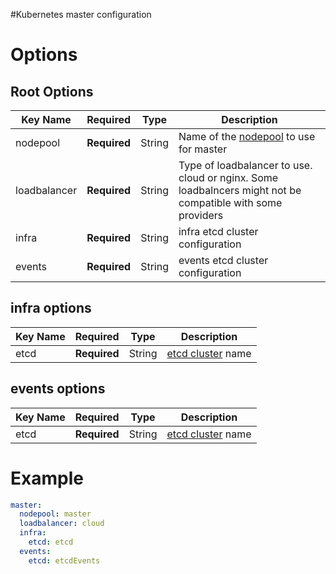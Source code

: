 #Kubernetes master configuration

# Options
## Root Options
| Key Name | Required | Type | Description|
| --- | --- | --- | --- |
| nodepool | __Required__ | String | Name of the [nodepool](nodepool.md) to use for master |
| loadbalancer | __Required__ | String | Type of loadbalancer to use. cloud or nginx. Some loadbalncers might not be compatible with some providers |
| infra | __Required__ | String | infra etcd cluster configuration |
| events | __Required__ | String | events etcd cluster configuration |


## infra options
| Key Name | Required | Type | Description|
| --- | --- | --- | --- |
| etcd | __Required__ | String | [etcd cluster](etcd.md) name |

## events options
| Key Name | Required | Type | Description|
| --- | --- | --- | --- |
| etcd | __Required__ | String | [etcd cluster](etcd.md) name |

# Example
```yaml
master: 
  nodepool: master
  loadbalancer: cloud 
  infra:
    etcd: etcd
  events:
    etcd: etcdEvents
```